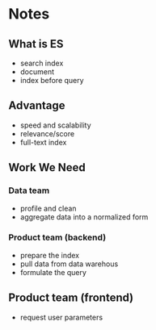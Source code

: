 # Notes


## What is ES
- search index
- document
- index before query

## Advantage
- speed and scalability
- relevance/score
- full-text index



## Work We Need
### Data team
- profile and clean
- aggregate data into a normalized form

### Product team (backend)
- prepare the index
- pull data from data warehous
- formulate the query

## Product team (frontend)
- request user parameters
